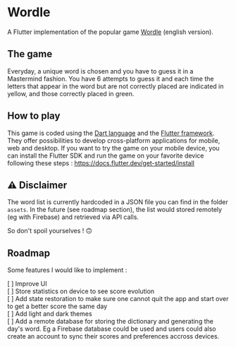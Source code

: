 # Wordle

A Flutter implementation of the popular game [Wordle](https://www.powerlanguage.co.uk/wordle/) (english version).

## The game
Everyday, a unique word is chosen and you have to guess it in a Mastermind fashion.
You have 6 attempts to guess it and each time the letters that appear in the word but are not correctly placed are indicated in yellow, and those correctly placed in green.

## How to play

This game is coded using the [Dart language](https://dart.dev) and the [Flutter framework](https://flutter.dev).
They offer possibilities to develop cross-platform applications for mobile, web and desktop. 
If you want to try the game on your mobile device, you can install the Flutter SDK and run the game on your favorite device following these steps : https://docs.flutter.dev/get-started/install  

## ⚠️ Disclaimer
The word list is currently hardcoded in a JSON file you can find in the folder `assets`. In the future (see roadmap section), the list would stored remotely (eg with Firebase) and retrieved via API calls.

So don't spoil yourselves ! 🙃

## Roadmap

Some features I would like to implement :

[ ] Improve UI  
[ ] Store statistics on device to see score evolution  
[ ] Add state restoration to make sure one cannot quit the app and start over to get a better score the same day  
[ ] Add light and dark themes  
[ ] Add a remote database for storing the dictionary and generating the day's word. Eg a Firebase database could be used and users could also create an account to sync their scores and preferences accross devices.


